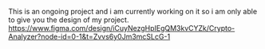 This is an ongoing project and i am currently working on it so i am only able to give you the design of my project.
https://www.figma.com/design/iCuyNezgHpIEgQM3kvCYZk/Crypto-Analyzer?node-id=0-1&t=Zvvs6y0Jm3mcSLcG-1
